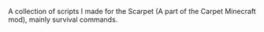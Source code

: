 A collection of scripts I made for the Scarpet (A part of the Carpet Minecraft mod), mainly survival commands.
